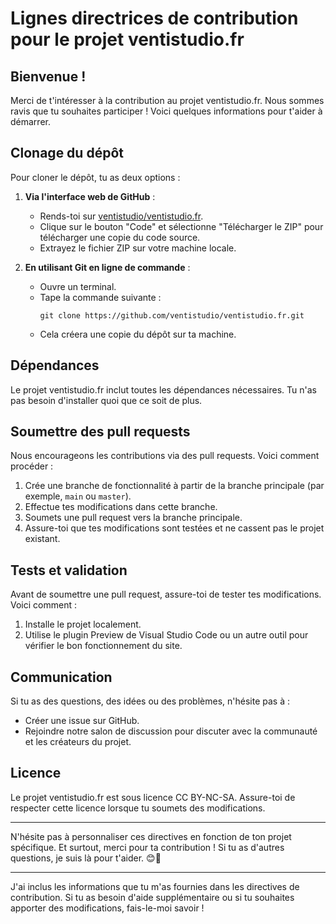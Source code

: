 # Lignes directrices de contribution pour le projet ventistudio.fr

## Bienvenue !

Merci de t'intéresser à la contribution au projet ventistudio.fr. Nous sommes ravis que tu souhaites participer ! Voici quelques informations pour t'aider à démarrer.

## Clonage du dépôt

Pour cloner le dépôt, tu as deux options :

1. **Via l'interface web de GitHub** :
   - Rends-toi sur [ventistudio/ventistudio.fr](https://github.com/ventistudio/ventistudio.fr).
   - Clique sur le bouton "Code" et sélectionne "Télécharger le ZIP" pour télécharger une copie du code source.
   - Extrayez le fichier ZIP sur votre machine locale.

2. **En utilisant Git en ligne de commande** :
   - Ouvre un terminal.
   - Tape la commande suivante :
     ```
     git clone https://github.com/ventistudio/ventistudio.fr.git
     ```
   - Cela créera une copie du dépôt sur ta machine.

## Dépendances

Le projet ventistudio.fr inclut toutes les dépendances nécessaires. Tu n'as pas besoin d'installer quoi que ce soit de plus.

## Soumettre des pull requests

Nous encourageons les contributions via des pull requests. Voici comment procéder :

1. Crée une branche de fonctionnalité à partir de la branche principale (par exemple, `main` ou `master`).
2. Effectue tes modifications dans cette branche.
3. Soumets une pull request vers la branche principale.
4. Assure-toi que tes modifications sont testées et ne cassent pas le projet existant.

## Tests et validation

Avant de soumettre une pull request, assure-toi de tester tes modifications. Voici comment :

1. Installe le projet localement.
2. Utilise le plugin Preview de Visual Studio Code ou un autre outil pour vérifier le bon fonctionnement du site.

## Communication

Si tu as des questions, des idées ou des problèmes, n'hésite pas à :

- Créer une issue sur GitHub.
- Rejoindre notre salon de discussion pour discuter avec la communauté et les créateurs du projet.

## Licence

Le projet ventistudio.fr est sous licence CC BY-NC-SA. Assure-toi de respecter cette licence lorsque tu soumets des modifications.

---

N'hésite pas à personnaliser ces directives en fonction de ton projet spécifique. Et surtout, merci pour ta contribution ! Si tu as d'autres questions, je suis là pour t'aider. 😊🚀

---
J'ai inclus les informations que tu m'as fournies dans les directives de contribution. Si tu as besoin d'aide supplémentaire ou si tu souhaites apporter des modifications, fais-le-moi savoir !
